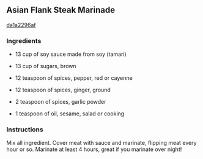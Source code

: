 ## Asian Flank Steak Marinade

[da1a2296af](http://www.food.com/recipe/asian-flank-steak-marinade-298620)

### Ingredients

 - 13 cup of soy sauce made from soy (tamari)

 - 13 cup of sugars, brown

 - 12 teaspoon of spices, pepper, red or cayenne

 - 12 teaspoon of spices, ginger, ground

 - 2 teaspoon of spices, garlic powder

 - 1 teaspoon of oil, sesame, salad or cooking

### Instructions

Mix all ingredient. Cover meat with sauce and marinate, flipping meat every hour or so. Marinate at least 4 hours, great if you marinate over night!
